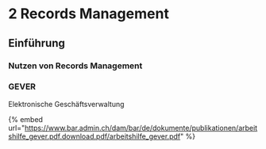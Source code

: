 # 2 Records Management

## Einführung



### Nutzen von Records Management



### GEVER

Elektronische Geschäftsverwaltung

{% embed url="https://www.bar.admin.ch/dam/bar/de/dokumente/publikationen/arbeitshilfe_gever.pdf.download.pdf/arbeitshilfe_gever.pdf" %}
